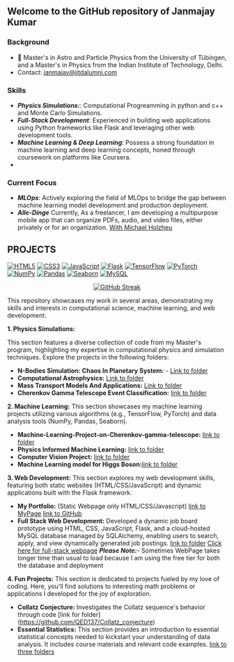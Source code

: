 ## Welcome to the GitHub repository of Janmajay Kumar
 ### Background
- 🔭  Master's in Astro and Particle Physics from the University of Tübingen, and a Master's in Physics from the Indian Institute of Technology, Delhi.
- Contact: janmajay@iitdalumni.com
### Skills
- ***Physics Simulations:***: Computational Progreamming in python and c++ and Monte Carlo Simulations.
- ***Full-Stack Development***: Experienced in building web applications using Python frameworks like Flask and leveraging other web development tools.
- ***Machine Learning & Deep Learning***: Possess a strong foundation in machine learning and deep learning concepts, honed through coursework on platforms like Coursera.
- 
### Current Focus
- ***MLOps***: Actively exploring the field of MLOps to bridge the gap between machine learning model development and production deployment.
- ***Alle-Dinge*** Currently, As a freelancer, I am developing a multipurpose mobile app that can organize PDFs, audio, and video files, either privately or for an organization. [With Michael Holzheu](https://github.com/All-Dings)

## PROJECTS
[![HTML5](https://img.shields.io/badge/HTML5-latest-orange.svg)](https://www.w3schools.com/tags/default.asp?tagname=html5) [![CSS3](https://img.shields.io/badge/CSS3-latest-orange.svg)](https://www.w3schools.com/css/default.asp) [![JavaScript](https://img.shields.io/badge/JavaScript-latest-yellow.svg)](https://developer.mozilla.org/en-US/docs/Web/JavaScript) [![Flask](https://img.shields.io/badge/Flask-latest-orange.svg)](https://flask.palletsprojects.com/en/) [![TensorFlow](https://img.shields.io/badge/TensorFlow-2.x-orange.svg)](https://www.tensorflow.org/) [![PyTorch](https://img.shields.io/badge/PyTorch-latest-orange.svg)](https://pytorch.org/) [![NumPy](https://img.shields.io/badge/NumPy-latest-blue.svg)](https://numpy.org/) [![Pandas](https://img.shields.io/badge/pandas-latest-green.svg)](https://pandas.pydata.org/) [![Seaborn](https://img.shields.io/badge/Seaborn-latest-green.svg)](https://seaborn.pydata.org/) [![MySQL](https://img.shields.io/badge/MySQL-8.0-blue.svg)](https://www.mysql.com/)
<div align="center">
<a href="https://git.io/streak-stats"><img src="https://github-readme-streak-stats.herokuapp.com?user=QED137&theme=solarized-dark&border_radius=6&card_width=700&card_height=200" alt="GitHub Streak" /></a>
</div>


This repository showcases my work in several areas, demonstrating my skills and interests in computational science, machine learning, and web development. 

**1. Physics Simulations:**

This section features a diverse collection of code from my Master's program, highlighting my expertise in computational physics and simulation techniques. Explore the projects in the following folders:

* **N-Bodies Simulation: Chaos In Planetary System:**  - [Link to folder](https://github.com/QED137/Mass-transport-models-and-their-applications)
* **Computational Astrophysics:**  [Link to folder](https://github.com/QED137/N-Body)
* **Mass Transport Models And Applications:**  [Link to folder](https://github.com/QED137/ComputationalAstrophysics)
* **Cherenkov Gamma Telescope Event Classification:** [link to folder](https://github.com/QED137/Machine-Learning-Project-on-Cherenkov-gamma-telescope-)

**2. Machine Learning:**
This section showcases my machine learning projects utilizing various algorithms (e.g., TensorFlow, PyTorch) and data analysis tools (NumPy, Pandas, Seaborn).
* **Machine-Learning-Project-on-Cherenkov-gamma-telescope:** [link to folder](https://github.com/QED137/Machine-Learning-Project-on-Cherenkov-gamma-telescope-)
* **Physics Informed Machine Learning:** [link to folder](https://github.com/QED137/PIML)
* **Computer Vision Project:** [link to folder](https://github.com/QED137/ComputerVisionProject)
* **Machine Learning model for Higgs Boson:**[link to folder](https://github.com/QED137/HiggsBosonML) 


**3. Web Development:**
This section explores my web development skills, featuring both static websites (HTML/CSS/JavaScript) and dynamic applications built with the Flask framework.
* **My Portfolio:** (Static Webpage only HTML/CSS/Javascript) [link to MyPage](https://qed137.github.io/) [link to GitHub ](https://github.com/QED137/QED137.github.io)
* **Full Stack Web Development:** Developed a dynamic job board prototype using HTML, CSS, JavaScript, Flask, and a cloud-hosted MySQL database managed by SQLAlchemy, enabling users to search, apply, and view dynamically generated job postings.
  [link to folder](https://github.com/QED137/FlaskOnReplit) [Click here for full-stack webpage](https://web-development-with-flask.onrender.com/)
  ***Please Note:***- Sometimes WebPage takes longer time than usual to load because I am using the free tier for both the database and deployment
 
**4. Fun Projects:**
This section is dedicated to projects fueled by my love of coding. Here, you'll find solutions to interesting math problems or applications I developed for the joy of exploration.
* **Collatz Conjecture:** Investigates the Collatz sequence's behavior through code [link for folder] (https://github.com/QED137/Collatz_conjecture)
* **Essential Statistics:** This section provides an introduction to essential statistical concepts needed to kickstart your understanding of data analysis. It includes course materials and relevant code examples. [link to three folders](https://github.com/QED137/EssentialStatistics)

